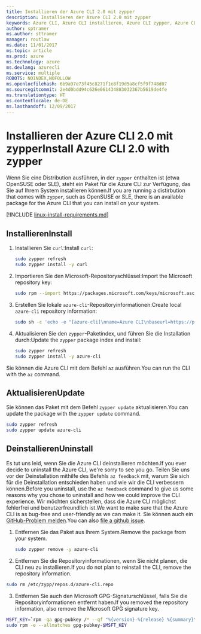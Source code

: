 ```yaml
---
title: Installieren der Azure CLI 2.0 mit zypper
description: Installieren der Azure CLI 2.0 mit zypper
keywords: Azure CLI, Azure CLI installieren, Azure CLI zypper, Azure CLI OpenSUSE, Azure CLI SLE
author: sptramer
ms.author: sttramer
manager: routlaw
ms.date: 11/01/2017
ms.topic: article
ms.prod: azure
ms.technology: azure
ms.devlang: azurecli
ms.service: multiple
ROBOTS: NOINDEX,NOFOLLOW
ms.openlocfilehash: 6b9a97e73f45c8271f1e8f19d5a8cf5f9f748d07
ms.sourcegitcommit: 2e4d0bdd94c626e061434883032367b5619de4fe
ms.translationtype: HT
ms.contentlocale: de-DE
ms.lasthandoff: 12/09/2017
---
```

# <a name="install-azure-cli-20-with-zypper"></a><span data-ttu-id="541ba-104">Installieren der Azure CLI 2.0 mit zypper</span><span class="sxs-lookup"><span data-stu-id="541ba-104">Install Azure CLI 2.0 with zypper</span></span>

<span data-ttu-id="541ba-105">Wenn Sie eine Distribution ausführen, in der `zypper` enthalten ist (etwa OpenSUSE oder SLE), steht ein Paket für die Azure CLI zur Verfügung, das Sie auf Ihrem System installieren können.</span><span class="sxs-lookup"><span data-stu-id="541ba-105">If you are running a distirbution that comes with `zypper`, such as OpenSUSE or SLE, there is an available package for the Azure CLI that you can install on your system.</span></span>

[!INCLUDE [linux-install-requirements.md](includes/linux-install-requirements.md)]

## <a name="install"></a><span data-ttu-id="541ba-106">Installieren</span><span class="sxs-lookup"><span data-stu-id="541ba-106">Install</span></span>

1. <span data-ttu-id="541ba-107">Installieren Sie `curl`:</span><span class="sxs-lookup"><span data-stu-id="541ba-107">Install `curl`:</span></span>

   ```bash
   sudo zypper refresh
   sudo zypper install -y curl
   ```

2. <span data-ttu-id="541ba-108">Importieren Sie den Microsoft-Repositoryschlüssel:</span><span class="sxs-lookup"><span data-stu-id="541ba-108">Import the Microsoft repository key:</span></span>

   ```bash
   sudo rpm --import https://packages.microsoft.com/keys/microsoft.asc
   ```

3. <span data-ttu-id="541ba-109">Erstellen Sie lokale `azure-cli`-Repositoryinformationen:</span><span class="sxs-lookup"><span data-stu-id="541ba-109">Create local `azure-cli` repository information:</span></span>

   ```bash
   sudo sh -c 'echo -e "[azure-cli]\nname=Azure CLI\nbaseurl=https://packages.microsoft.com/yumrepos/azure-cli\nenabled=1\ntype=rpm-md\ngpgcheck=1\ngpgkey=https://packages.microsoft.com/keys/microsoft.asc" > /etc/zypp/repos.d/azure-cli.repo'
   ```

4. <span data-ttu-id="541ba-110">Aktualisieren Sie den `zypper`-Paketindex, und führen Sie die Installation durch:</span><span class="sxs-lookup"><span data-stu-id="541ba-110">Update the `zypper` package index and install:</span></span>

   ```bash
   sudo zypper refresh
   sudo zypper install -y azure-cli
   ```

<span data-ttu-id="541ba-111">Sie können die Azure CLI mit dem Befehl `az` ausführen.</span><span class="sxs-lookup"><span data-stu-id="541ba-111">You can run the CLI with the `az` command.</span></span>

## <a name="update"></a><span data-ttu-id="541ba-112">Aktualisieren</span><span class="sxs-lookup"><span data-stu-id="541ba-112">Update</span></span>

<span data-ttu-id="541ba-113">Sie können das Paket mit dem Befehl `zypper update` aktualisieren.</span><span class="sxs-lookup"><span data-stu-id="541ba-113">You can update the package with the `zypper update` command.</span></span>

```bash
sudo zypper refresh
sudo zypper update azure-cli
```

## <a name="uninstall"></a><span data-ttu-id="541ba-114">Deinstallieren</span><span class="sxs-lookup"><span data-stu-id="541ba-114">Uninstall</span></span>

<span data-ttu-id="541ba-115">Es tut uns leid, wenn Sie die Azure CLI deinstallieren möchten.</span><span class="sxs-lookup"><span data-stu-id="541ba-115">If you ever decide to uninstall the Azure CLI, we're sorry to see you go.</span></span> <span data-ttu-id="541ba-116">Teilen Sie uns vor der Deinstallation mithilfe des Befehls `az feedback` mit, warum Sie sich für die Deinstallation entschieden haben und wie wir die CLI verbessern können.</span><span class="sxs-lookup"><span data-stu-id="541ba-116">Before you uninstall, use the `az feedback` command to give us some reasons why you chose to uninstall and how we could improve the CLI experience.</span></span> <span data-ttu-id="541ba-117">Wir möchten sicherstellen, dass die Azure CLI möglichst fehlerfrei und benutzerfreundlich ist.</span><span class="sxs-lookup"><span data-stu-id="541ba-117">We want to make sure that the Azure CLI is as bug-free and user-friendly as we can make it.</span></span> <span data-ttu-id="541ba-118">Sie können auch ein [GitHub-Problem melden](https://github.com/Azure/azure-cli/issues).</span><span class="sxs-lookup"><span data-stu-id="541ba-118">You can also [file a github issue](https://github.com/Azure/azure-cli/issues).</span></span>

1. <span data-ttu-id="541ba-119">Entfernen Sie das Paket aus Ihrem System.</span><span class="sxs-lookup"><span data-stu-id="541ba-119">Remove the package from your system.</span></span>

    ```bash
    sudo zypper remove -y azure-cli
    ```

2. <span data-ttu-id="541ba-120">Entfernen Sie die Repositoryinformationen, wenn Sie nicht planen, die CLI neu zu installieren.</span><span class="sxs-lookup"><span data-stu-id="541ba-120">If you do not plan to reinstall the CLI, remove the repository information.</span></span>

  ```bash
  sudo rm /etc/zypp/repos.d/azure-cli.repo
  ```

3. <span data-ttu-id="541ba-121">Entfernen Sie auch den Microsoft GPG-Signaturschlüssel, falls Sie die Repositoryinformationen entfernt haben.</span><span class="sxs-lookup"><span data-stu-id="541ba-121">If you removed the repository information, also remove the Microsoft GPG signature key.</span></span>

  ```bash
  MSFT_KEY=`rpm -qa gpg-pubkey /* --qf "%{version}-%{release} %{summary}\n" | grep Microsoft | awk '{print $1}'`
  sudo rpm -e --allmatches gpg-pubkey-$MSFT_KEY
  ```

